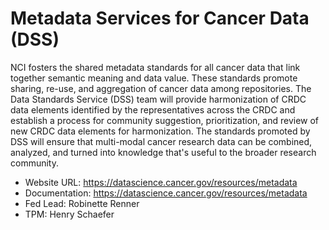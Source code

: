 # Metadata Services for Cancer Data (DSS)

NCI fosters the shared metadata standards for all cancer data that link together semantic meaning and data value. These standards promote sharing, re-use, and aggregation of cancer data among repositories. The Data Standards Service (DSS) team will provide harmonization of CRDC data elements identified by the representatives across the CRDC and establish a process for community suggestion, prioritization, and review of new CRDC data elements for harmonization. The standards promoted by DSS will ensure that multi-modal cancer research data can be combined, analyzed, and turned into knowledge that's useful to the broader research community.

- Website URL: https://datascience.cancer.gov/resources/metadata
- Documentation:  https://datascience.cancer.gov/resources/metadata
- Fed Lead: Robinette Renner
- TPM: Henry Schaefer